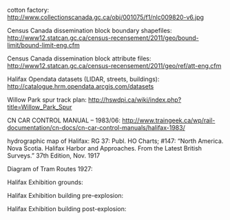cotton factory: http://www.collectionscanada.gc.ca/obj/001075/f1/nlc009820-v6.jpg

Census Canada dissemination block boundary shapefiles: http://www12.statcan.gc.ca/census-recensement/2011/geo/bound-limit/bound-limit-eng.cfm

Census Canada dissemination block attribute files:
http://www12.statcan.gc.ca/census-recensement/2011/geo/ref/att-eng.cfm

Halifax Opendata datasets (LIDAR, streets, buildings): http://catalogue.hrm.opendata.arcgis.com/datasets

Willow Park spur track plan: http://hswdpi.ca/wiki/index.php?title=Willow_Park_Spur

CN CAR CONTROL MANUAL – 1983/06: http://www.traingeek.ca/wp/rail-documentation/cn-docs/cn-car-control-manuals/halifax-1983/

hydrographic map of Halifax: RG 37:  Publ. HO Charts; #147:  “North America.  Nova Scotia.  Halifax Harbor and Approaches.  From the Latest British Surveys.”  37th Edition, Nov. 1917

Diagram of Tram Routes 1927: 

Halifax Exhibition grounds:

Halifax Exhibition building pre-explosion:

Halifax Exhibition building post-explosion:
